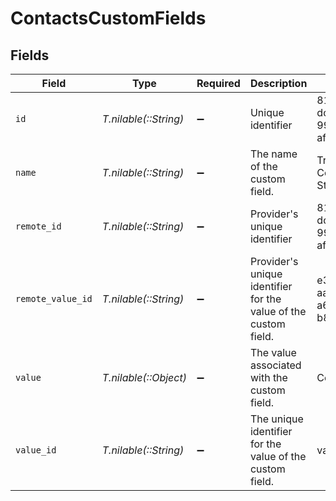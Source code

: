 # ContactsCustomFields


## Fields

| Field                                                           | Type                                                            | Required                                                        | Description                                                     | Example                                                         |
| --------------------------------------------------------------- | --------------------------------------------------------------- | --------------------------------------------------------------- | --------------------------------------------------------------- | --------------------------------------------------------------- |
| `id`                                                            | *T.nilable(::String)*                                           | :heavy_minus_sign:                                              | Unique identifier                                               | 8187e5da-dc77-475e-9949-af0f1fa4e4e3                            |
| `name`                                                          | *T.nilable(::String)*                                           | :heavy_minus_sign:                                              | The name of the custom field.                                   | Training Completion Status                                      |
| `remote_id`                                                     | *T.nilable(::String)*                                           | :heavy_minus_sign:                                              | Provider's unique identifier                                    | 8187e5da-dc77-475e-9949-af0f1fa4e4e3                            |
| `remote_value_id`                                               | *T.nilable(::String)*                                           | :heavy_minus_sign:                                              | Provider's unique identifier for the value of the custom field. | e3cb75bf-aa84-466e-a6c1-b8322b257a48                            |
| `value`                                                         | *T.nilable(::Object)*                                           | :heavy_minus_sign:                                              | The value associated with the custom field.                     | Completed                                                       |
| `value_id`                                                      | *T.nilable(::String)*                                           | :heavy_minus_sign:                                              | The unique identifier for the value of the custom field.        | value_456                                                       |